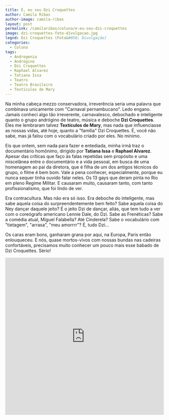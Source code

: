 ```yaml
---
title: É, eu sou Dzi Croquettes
author: Camila Ribas
author-image: camila-ribas
layout: post
permalink: /camilaribas/coluna/e-eu-sou-dzi-croquettes
image: dzi-croquettes-foto-divulgacao.jpg
legnd: Dzi Croquettes (Foto&#058; Divulgação)
categories:
  - Coluna
tags:
  - Androgenia
  - Andrógino
  - Dzi Croquettes
  - Raphael Alvarez
  - Tatiana Issa
  - Teatro
  - Teatro Brasileiro
  - Textículos de Mary
---
```

Na minha cabeça mezzo conservadora, irreverência seria uma palavra que combinava unicamente com "Carnaval pernambucano". Ledo engano. Jamais conheci algo tão irreverente, carnavalesco, debochado e inteligente quanto o grupo andrógino de teatro, música e deboche **Dzi Croquettes**. Eles me lembraram talvez **Textículos de Mary**, mas nada que influenciasse as nossas vidas, até hoje, quanto a "família" Dzi Croquettes. É, você não sabe, mas já falou com o vocabulário criado por eles. No mínimo.

Eis que ontem, sem nada para fazer e entediada, minha irmã traz o documentário homônimo, dirigido por **Tatiana Issa** e **Raphael Alvarez**. Apesar das críticas que faço às falas repetidas sem propósito e uma miscelânea entre o documentário e a vida pessoal, em busca de uma homenagem ao pai da diretora, que é filha de um dos antigos técnicos do grupo, o filme é bem bom. Vale a pena conhecer, especialmente, porque eu nunca sequer tinha ouvido falar neles. Os 13 gays que deram pinta no Rio em pleno Regime Militar. E causaram muito, causaram tanto, com tanto profissionalismo, que foi lindo de ver.

Era contracultura. Mas não era só isso. Era deboche do inteligente, mas sabe aquela coisa do surpreendentemente bem feito? Sabe aquela coisa do Ney dançar daquele jeito? É o jeito Dzi de dançar, aliás, que tem tudo a ver com o coreógrafo americano Lennie Dale, do Dzi. Sabe as Frenéticas? Sabe a comédia atual, Miguel Falabella? Até Cinderela? Sabe o vocabulário com "tietagem", "arrasa", "meu amorrrr"? É, tudo Dzi…

Os caras eram bons, ganharam grana por aqui, na Europa, Paris então enlouqueceu. E nós, quase mortos-vivos com nossas bundas nas cadeiras confortáveis, precisamos muito conhecer um pouco mais esse babado de Dzi Croquettes. Sério!

<iframe width="100%" height="500px" src="https://www.youtube.com/embed/Otch5bIi8L8" frameborder="0" allowfullscreen></iframe>